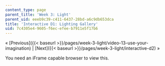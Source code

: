 ```yaml
---
content_type: page
parent_title: 'Week 3: Light'
parent_uid: eeeb9c39-c411-6437-28bd-a6c9db653dca
title: 'Interactive D1: Lighting Gallery'
uid: 7c4305e4-9605-f6ec-efee-b7911e5f17b6
---
```


« [Previous]({{< baseurl >}}/pages/week-3-light/video-13-use-your-imagination) | [Next]({{< baseurl >}}/pages/week-3-light/interactive-d2) »

You need an iFrame capable browser to view this.